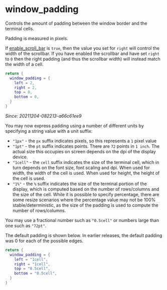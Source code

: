 # window_padding

Controls the amount of padding between the window border and the
terminal cells.

Padding is measured in pixels.

If [enable_scroll_bar](enable_scroll_bar.md) is `true`, then the value you
set for `right` will control the width of the scrollbar.  If you have
enabled the scrollbar and have set `right` to `0` then the right padding
(and thus the scrollbar width) will instead match the width of a cell.

```lua
return {
  window_padding = {
    left = 2,
    right = 2,
    top = 0,
    bottom = 0,
  }
}
```

*Since: 20211204-082213-a66c61ee9*

You may now express padding using a number of different units by specifying
a string value with a unit suffix:

* `"1px"` - the `px` suffix indicates pixels, so this represents a `1` pixel value
* `"1pt"` - the `pt` suffix indicates points.  There are `72` points in `1 inch`.  The actual size this occupies on screen depends on the dpi of the display device.
* `"1cell"` - the `cell` suffix indicates the size of the terminal cell, which in turn depends on the font size, font scaling and dpi.  When used for width, the width of the cell is used.  When used for height, the height of the cell is used.
* `"1%"` - the `%` suffix indicates the size of the terminal portion of the display, which is computed based on the number of rows/columns and the size of the cell.  While it is possible to specify percentage, there are some resize scenarios where the percentage value may not be 100% stable/deterministic, as the size of the padding is used to compute the number of rows/columns.

You may use a fractional number such as `"0.5cell"` or numbers large than one such as `"72pt"`.

The default padding is shown below.  In earlier releases, the default padding was 0 for each of the possible edges.

```lua
return {
  window_padding = {
    left = "1cell",
    right = "1cell",
    top = "0.5cell",
    bottom = "0.5cell",
  }
}
```

